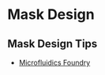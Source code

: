 # Mask Design 

## Mask Design Tips
* [Microfluidics Foundry](https://www.stanfordmicrofluidics.com/mask-design-basics)
  
